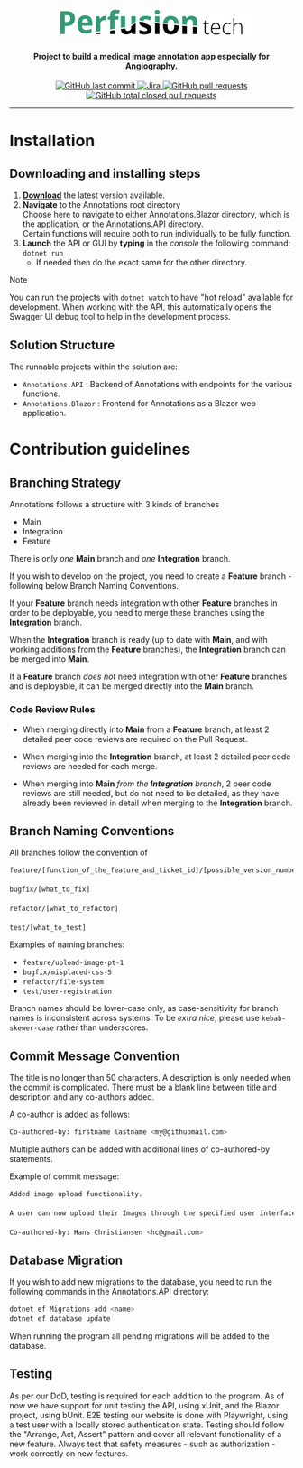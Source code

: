 <h1 align="center">
  <br>
  <img src="https://raw.githubusercontent.com/ITU-ISE2025-GROUP8-PT/Annotations/d0f5d65d039f3a011a141c922194e763b18fd9ec/Logo.png" alt="PerfusionTech">
</h1>

<h4 align="center">Project to build a medical image annotation app especially for Angiography.</h4>

<p align="center">
    <a href="https://github.com/ITU-ISE2025-GROUP8-PT/Annotations/commits/master">
    <img src="https://img.shields.io/github/last-commit/ITU-ISE2025-GROUP8-PT/Annotations.svg?style=flat-square&logo=github&logoColor=white"
         alt="GitHub last commit">
	</a>
    <a href="https://team8-itu-2025.atlassian.net/jira/software/projects/PT/summary">
    <img src="https://img.shields.io/badge/Jira-Gruppe 8-blue?style=flat-square&logo=jira&logoColor=white"
         alt="Jira">
	</a>
    <a href="https://github.com/ITU-ISE2025-GROUP8-PT/Annotations/pulls">
    <img src="https://img.shields.io/github/issues-pr-raw/ITU-ISE2025-GROUP8-PT/Annotations.svg?style=flat-square&logo=github&logoColor=white"
         alt="GitHub pull requests">
	</a>
	<a href="https://github.com/ITU-ISE2025-GROUP8-PT/Annotations/issues?q=is%3Aclosed">
    <img src="https://img.shields.io/github/issues-pr-closed/ITU-ISE2025-GROUP8-PT/Annotations.svg?style=flat-square&logo=github&logoColor=white"
         alt="GitHub total closed pull requests">
	</a>
</p>
      


---


# Installation

## Downloading and installing steps
1. **[Download](https://github.com/ITU-ISE2025-GROUP8-PT/Annotations)** the latest version available.
2. **Navigate** to the Annotations root directory<br>
	Choose here to navigate to either Annotations.Blazor directory, which is the application, or the Annotations.API directory.<br>
	Certain functions will require both to run individually to be fully function.
3. **Launch** the API or GUI by **typing** in the _console_ the following command: `dotnet run`
   * If needed then do the exact same for the other directory.
      
       
> [!NOTE]  
> You can run the projects with `dotnet watch` to have "hot reload" available for development. When working with the API, this automatically opens the Swagger UI debug tool to help in the development process.

## Solution Structure

The runnable projects within the solution are:

- `Annotations.API` : Backend of Annotations with endpoints for the various functions. 
- `Annotations.Blazor` : Frontend for Annotations as a Blazor web application. 

# Contribution guidelines

## Branching Strategy
Annotations follows a structure with 3 kinds of branches
- Main
- Integration
- Feature

There is only _one_ **Main** branch and _one_ **Integration** branch.

If you wish to develop on the project, you need to create a **Feature** branch - following below Branch Naming Conventions.

If your **Feature** branch needs integration with other **Feature** branches in order to be deployable, you need to merge these branches using the **Integration** branch.

When the **Integration** branch is ready (up to date with **Main**, and with working additions from the **Feature** branches), the **Integration** branch can be merged into **Main**.

If a **Feature** branch _does not_ need integration with other **Feature** branches and is deployable, it can be merged directly into the **Main** branch.

### Code Review Rules
- When merging directly into **Main** from a **Feature** branch, at least 2 detailed peer code reviews are required on the Pull Request.

- When merging into the **Integration** branch, at least 2 detailed peer code reviews are needed for each merge.

- When merging into **Main** _from the **Integration** branch_, 2 peer code reviews are still needed, but do not need to be detailed, as they have already been reviewed in detail when merging to the **Integration** branch.

## Branch Naming Conventions

All branches follow the convention of

```bash
feature/[function_of_the_feature_and_ticket_id]/[possible_version_number]

bugfix/[what_to_fix]

refactor/[what_to_refactor]  

test/[what_to_test]
```

Examples of naming branches: 

- `feature/upload-image-pt-1`
- `bugfix/misplaced-css-5`
- `refactor/file-system`
- `test/user-registration`

Branch names should be lower-case only, as case-sensitivity for branch names is inconsistent across systems. To be _extra nice_, please use `kebab-skewer-case` rather than underscores. 

## Commit Message Convention

The title is no longer than 50 characters. A description is only needed when the commit is complicated. There must be a blank line between title and description and any co-authors added.

A co-author is added as follows:

```bash
Co-authored-by: firstname lastname <my@githubmail.com>
```

Multiple authors can be added with additional lines of co-authored-by statements.

Example of commit message:

```bash
Added image upload functionality.

A user can now upload their Images through the specified user interface. 

Co-authored-by: Hans Christiansen <hc@gmail.com>
```

## Database Migration
If you wish to add new migrations to the database, you need to run the following commands in the Annotations.API directory:

```bash
dotnet ef Migrations add <name>
dotnet ef database update
```
When running the program all pending migrations will be added to the database.

## Testing
As per our DoD, testing is required for each addition to the program. As of now we have support for unit testing the API, using xUnit, and the Blazor project, using bUnit. E2E testing our website is done with Playwright, using a test user with a locally stored authentication state. Testing should follow the "Arrange, Act, Assert" pattern and cover all relevant functionality of a new feature. Always test that safety measures - such as authorization - work correctly on new features. 


